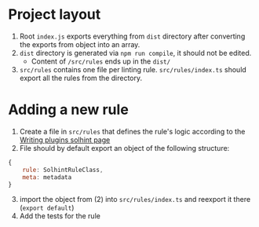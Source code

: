 # Project layout

1. Root `index.js` exports everything from `dist` directory after converting the exports from object into an array.
2. `dist` directory is generated via `npm run compile`, it should not be edited.
    - Content of `/src/rules` ends up in the `dist/`
3. `src/rules` contains one file per linting rule. `src/rules/index.ts` should export all the rules from the directory.

# Adding a new rule

1. Create a file in `src/rules` that defines the rule's logic according to the [Writing plugins solhint page](https://github.com/protofire/solhint/blob/master/docs/writing-plugins.md)
2. File should by default export an object of the following structure:

```js
{
    rule: SolhintRuleClass,
    meta: metadata
}
```

3. import the object from (2) into `src/rules/index.ts` and reexport it there (`export default`)
4. Add the tests for the rule
